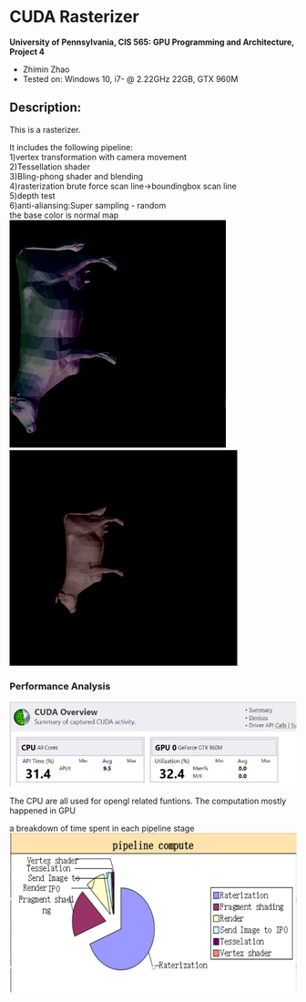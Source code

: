 # CUDA Rasterizer

**University of Pennsylvania, CIS 565: GPU Programming and Architecture, Project 4**

* Zhimin Zhao
* Tested on: Windows 10, i7- @ 2.22GHz 22GB, GTX 960M

## Description:
 <p>This is a rasterizer.</p>
It includes the following pipeline:<br/>
1)vertex transformation with camera movement</br>
2)Tessellation shader</br>
3)Bling-phong shader and blending</br>
4)rasterization brute force scan line->boundingbox scan line</br>
5)depth test</br>
6)anti-aliansing:Super sampling - random  </br>
the base color is normal map</br>
<img src="1.png"  width="380" height="400">  <img src="2.png"  width="400" height="380"></br>

### Performance Analysis
<img src="p1.png"  width="600" height="150">
<p>The CPU are all used for opengl related funtions. The computation mostly happened in GPU
<p> a breakdown of time spent in each pipeline stage 
<img src="pipe_line.png"  width="600" height="280">
